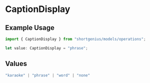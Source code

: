 # CaptionDisplay

## Example Usage

```typescript
import { CaptionDisplay } from "shortgenius/models/operations";

let value: CaptionDisplay = "phrase";
```

## Values

```typescript
"karaoke" | "phrase" | "word" | "none"
```
